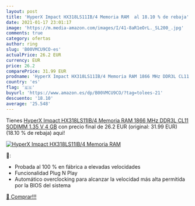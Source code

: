 ```yaml
---
layout: post
title: 'HyperX Impact HX318LS11IB/4 Memoria RAM  al 18.10 % de rebaja'
date: 2021-01-17 23:01:17
image: 'https://m.media-amazon.com/images/I/41-8aR1eOrL._SL200_.jpg'
comments: true
category: ofertas
author: ring
slug: 'B00VMCU9CO-es'
actualPrice: 26.2 EUR
currency: EUR
price: 26.2
comparePrice: 31.99 EUR
prodname: 'HyperX Impact HX318LS11IB/4 Memoria RAM 1866 MHz DDR3L CL11 SODIMM 1.35 V  4 GB'
country: 'es'
flag: '🇪🇸'
buyurl: 'https://www.amazon.es/dp/B00VMCU9CO/?tag=tolees-21'
descuento: '18.10'
average: '25.548'
---
```


Tienes [HyperX Impact HX318LS11IB/4 Memoria RAM 1866 MHz DDR3L CL11 SODIMM 1.35 V  4 GB](https://www.amazon.es/dp/B00VMCU9CO/?tag=tolees-21) con precio final de  26.2 EUR (original: 31.99 EUR) (18.10 %  de rebaja) aqui!

[![HyperX Impact HX318LS11IB/4 Memoria RAM ](https://m.media-amazon.com/images/I/41-8aR1eOrL._SL200_.jpg)](https://www.amazon.es/dp/B00VMCU9CO/?tag=tolees-21)

🔎:

- Probada al 100 % en fábrica a elevadas velocidades
- Funcionalidad Plug N Play
- Automático overclocking para alcanzar la velocidad más alta permitida por la BIOS del sistema

[🛒 Comprar!!!](https://www.amazon.es/dp/B00VMCU9CO/?tag=tolees-21)
